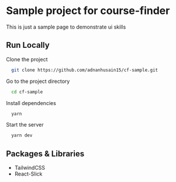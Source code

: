 # Sample project for course-finder

This is just a sample page to demonstrate ui skills

## Run Locally

Clone the project

```bash
  git clone https://github.com/adnanhusain15/cf-sample.git
```

Go to the project directory

```bash
  cd cf-sample
```

Install dependencies

```bash
  yarn
```

Start the server

```bash
  yarn dev
```

## Packages & Libraries

- TailwindCSS
- React-Slick
